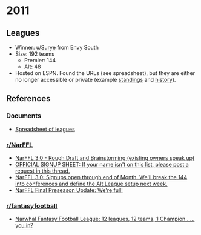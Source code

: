 # 2011

## Leagues

-   Winner: [u/Surye](https://www.reddit.com/u/Surye) from Envy South
-   Size: 192 teams
    -   Premier: 144
    -   Alt: 48
-   Hosted on ESPN. Found the URLs (see spreadsheet), but they are either no longer accessible or private (example [standings](https://fantasy.espn.com/football/league/standings?leagueId=46738&seasonId=2011) and [history](https://fantasy.espn.com/football/league/history?leagueId=46738)).

## References

### Documents

-   [Spreadsheet of leagues](https://docs.google.com/spreadsheets/d/1WDhq5be6Bu_j-ENUaocNzaUUIFLJjZHrmX6LpH5kSmw)

### [r/NarFFL](https://www.reddit.com/r/NarFFL/)

-   [NarFFL 3.0 - Rough Draft and Brainstorming (existing owners speak up)](https://www.reddit.com/r/NarFFL/comments/hqu9r/NarFFL_30_rough_draft_and_brainstorming_existing/)
-   [OFFICIAL SIGNUP SHEET: If your name isn't on this list, please post a request in this thread.](https://www.reddit.com/r/NarFFL/comments/hqxdp/official_signup_sheet_if_your_name_isnt_on_this/)
-   [NarFFL 3.0: Signups open through end of Month. We'll break the 144 into conferences and define the Alt League setup next week.](https://www.reddit.com/r/NarFFL/comments/iz84j/narffl_30_signups_open_through_end_of_month_well/)
-   [NarFFL Final Preseason Update: We're full!](https://www.reddit.com/r/NarFFL/comments/j3bgf/narffl_final_preseason_update_were_full/)

### [r/fantasyfootball](https://www.reddit.com/r/fantasyfootball/)

-   [Narwhal Fantasy Football League: 12 leagues, 12 teams, 1 Champion...... you in?](https://www.reddit.com/r/fantasyfootball/comments/ijfcp/narwhal_fantasy_football_league_12_leagues_12/)
